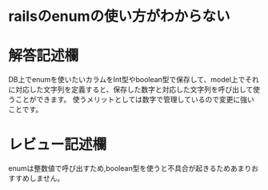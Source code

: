 # railsのenumの使い方がわからない
# 解答記述欄
DB上でenumを使いたいカラムをInt型やboolean型で保存して、model上でそれに対応した文字列を定義すると、保存した数字と対応した文字列を呼び出して使うことができます。
使うメリットとしては数字で管理しているので変更に強いことです。






# レビュー記述欄
enumは整数値で呼び出すため,boolean型を使うと不具合が起きるためあまりおすすめしません。
